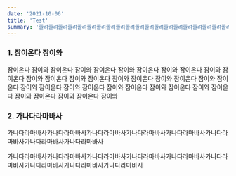 ```yaml
---
date: '2021-10-06'
title: 'Test'
summary: '졸려졸려졸려졸려졸려졸려졸려졸려졸려졸려졸려졸려졸려졸려졸려졸려졸려졸려졸려졸려졸려졸려졸려졸려졸려졸려졸려졸려졸려졸려졸려졸려졸려졸려'
---
```


### 1. 잠이온다 잠이와

잠이온다 잠이와 잠이온다 잠이와 잠이온다 잠이와 잠이온다 잠이와 잠이온다 잠이와 잠이온다 잠이와 잠이온다 잠이와 잠이온다 잠이와 잠이온다 잠이와
잠이온다 잠이와 잠이온다 잠이와 잠이온다 잠이와 잠이온다 잠이와 잠이온다 잠이와 잠이온다 잠이와 잠이온다 잠이와 잠이온다 잠이와 잠이온다 잠이와

### 2. 가나다라마바사

가나다라마바사가나다라마바사가나다라마바사가나다라마바사가나다라마바사가나다라마바사가나다라마바사가나다라마바사

가나다라마바사가나다라마바사가나다라마바사가나다라마바사가나다라마바사가나다라마바사가나다라마바사가나다라마바사가나다라마바사
